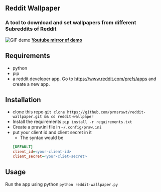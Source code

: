 ## Reddit Wallpaper

### A tool to download and set wallpapers from different Subreddits of Reddit

![GIF demo](https://raw.githubusercontent.com/prmsrswt/reddit-wallpaper/master/outa.gif)
[**Youtube mirror of demo**](https://youtu.be/XNjiX8mj3uo) 

## Requirements
- python
- pip
- a reddit developer app. Go to https://www.reddit.com/prefs/apps and create a new app.

## Installation
- clone this repo `git clone https://github.com/prmsrswt/reddit-wallpaper.git && cd reddit-wallpaper`
- Install the requirements `pip install -r requirements.txt`
- Create a praw.ini file in `~/.config/praw.ini`
- put your client id and client secret in it
    - The syntax would be
    ```ini
    [DEFAULT]
    client_id=<your-client-id>
    client_secret=<your-cliet-secret>
    ```
    

## Usage

Run the app using python `python reddit-wallpaper.py`

